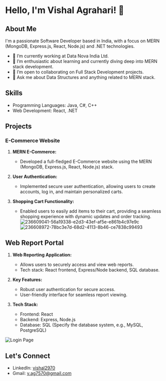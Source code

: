 # Hello, I'm Vishal Agrahari! 👋

## About Me
I'm a passionate Software Developer based in India, with a focus on MERN (MongoDB, Express.js, React, Node.js) and .NET technologies.

- 🔭 I’m currently working at Data Nova India Ltd.
- 🌱 I’m enthusiastic about learning and currently diving deep into MERN stack development.
- 👯 I’m open to collaborating on Full Stack Development projects.
- 💬 Ask me about Data Structures and anything related to MERN stack.

## Skills
- Programming Languages: Java, C#, C++
- Web Development: React, .NET

## Projects
### E-Commerce Website

1. **MERN E-Commerce:**
   - Developed a full-fledged E-Commerce website using the MERN (MongoDB, Express.js, React, Node.js) stack.

2. **User Authentication:**
   - Implemented secure user authentication, allowing users to create accounts, log in, and maintain personalized carts.

3. **Shopping Cart Functionality:**
   - Enabled users to easily add items to their cart, providing a seamless shopping experience with dynamic updates and order tracking.
![236609041-56a19338-e2d3-43ef-af5e-e861b4c97e9c](https://github.com/Vishal2970/Vishal2970/assets/96405876/01f3ff59-c1dc-4349-bc26-c87a3f648026)
![236608972-78bc3e7d-68d2-4113-8b46-ce7838c99493](https://github.com/Vishal2970/Vishal2970/assets/96405876/d1c48a1b-9f58-40a2-918b-4b707cb74bc5)

## Web Report Portal

1. **Web Reporting Application:**
   - Allows users to securely access and view web reports.
   - Tech stack: React frontend, Express/Node backend, SQL database.

2. **Key Features:**
   - Robust user authentication for secure access.
   - User-friendly interface for seamless report viewing.

3. **Tech Stack:**
   - Frontend: React
   - Backend: Express, Node.js
   - Database: SQL (Specify the database system, e.g., MySQL, PostgreSQL)

![Login Page](https://github.com/Vishal2970/Web_report-portal/assets/96405876/d25fb540-e487-468e-a347-5cb961af659f)
     

## Let's Connect
- LinkedIn: [vishal2970](https://www.linkedin.com/in/vishal2970)
- Gmail: [v.ag7570@gmail.com](mailto:v.ag7570@gmail.com)




<!--mailto:janhavig@godrej.com
https://www.governmentjobs.com/jobs/4287031/net-full-stack-developer-primarily-remote-opportunity/apply?utm_source=Indeed&utm_medium=organic&utm_campaign=Indeed
https://www.governmentjobs.com/jobs/4287031/net-full-stack-developer-primarily-remote-opportunity/apply?utm_source=Indeed&utm_medium=organic&utm_campaign=Indeed
mailto:sowmya.g@ivytechsol.us
mailto:hr@kntechsolutions.com -->
